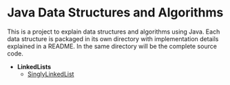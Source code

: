 # Java Data Structures and Algorithms

This is a project to explain data structures and algorithms using Java. Each
data structure is packaged in its own directory with implementation details
explained in a README. In the same directory will be the complete source code.

* **LinkedLists**
    * [SinglyLinkedList](src/main/java/com/dsaa/lists/linked/singly/README.md)